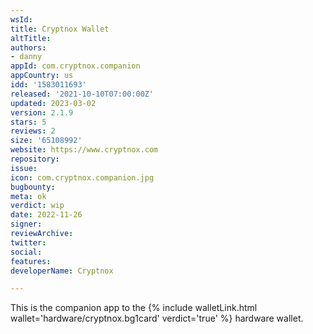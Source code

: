 ```yaml
---
wsId: 
title: Cryptnox Wallet
altTitle: 
authors:
- danny
appId: com.cryptnox.companion
appCountry: us
idd: '1583011693'
released: '2021-10-10T07:00:00Z'
updated: 2023-03-02
version: 2.1.9
stars: 5
reviews: 2
size: '65108992'
website: https://www.cryptnox.com
repository: 
issue: 
icon: com.cryptnox.companion.jpg
bugbounty: 
meta: ok
verdict: wip
date: 2022-11-26
signer: 
reviewArchive: 
twitter: 
social: 
features: 
developerName: Cryptnox

---
```


This is the companion app to the {% include walletLink.html wallet='hardware/cryptnox.bg1card' verdict='true' %} hardware wallet.